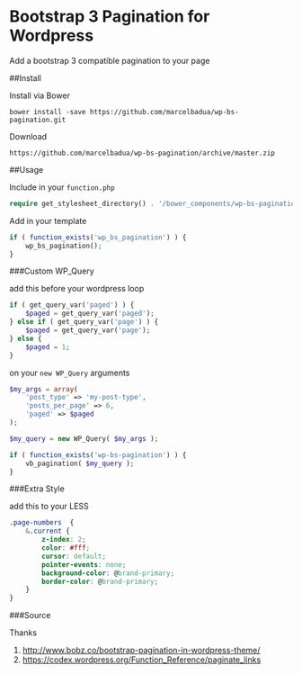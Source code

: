# Bootstrap 3 Pagination for Wordpress
Add a bootstrap 3 compatible pagination to your page

##Install

Install via Bower

```
bower install -save https://github.com/marcelbadua/wp-bs-pagination.git
```

Download

```
https://github.com/marcelbadua/wp-bs-pagination/archive/master.zip
```

##Usage

Include in your `function.php`

```php
require get_stylesheet_directory() . '/bower_components/wp-bs-pagination/wp-bs-pagination.php';
```

Add in your template

```php
if ( function_exists('wp_bs_pagination') ) {
	wp_bs_pagination();
}
```

###Custom WP_Query

add this before your wordpress loop

```php
if ( get_query_var('paged') ) {
   	$paged = get_query_var('paged');
} else if ( get_query_var('page') ) {
   	$paged = get_query_var('page');
} else {
   	$paged = 1;
}
```

on your `new WP_Query` arguments

```php	
$my_args = array(
  	'post_type' => 'my-post-type',
  	'posts_per_page' => 6,
  	'paged' => $paged
);

$my_query = new WP_Query( $my_args );

if ( function_exists('wp-bs-pagination') ) {
  	vb_pagination( $my_query );
}
```

###Extra Style

add this to your LESS

```css
.page-numbers  {
	&.current {
		z-index: 2;
		color: #fff;
		cursor: default;
		pointer-events: none;
		background-color: @brand-primary;
		border-color: @brand-primary;
	}	
}
```

###Source

Thanks

1. http://www.bobz.co/bootstrap-pagination-in-wordpress-theme/
2. https://codex.wordpress.org/Function_Reference/paginate_links
